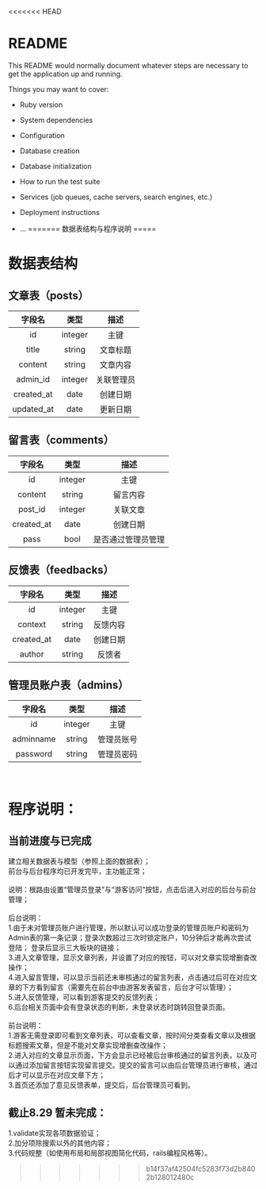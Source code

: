 <<<<<<< HEAD
# README

This README would normally document whatever steps are necessary to get the
application up and running.

Things you may want to cover:

* Ruby version

* System dependencies

* Configuration

* Database creation

* Database initialization

* How to run the test suite

* Services (job queues, cache servers, search engines, etc.)

* Deployment instructions

* ...
=======
数据表结构与程序说明
=====
# 数据表结构

## 文章表（posts）

字段名|类型|描述
:----:|:----:|:---:
id        |integer|主键
title     |string |文章标题
content   |string |文章内容
admin_id  |integer|关联管理员
created_at|date   |创建日期
updated_at|date   |更新日期

## 留言表（comments）

字段名|类型|描述
:----:|:----:|:---:
id        |integer|主键
content   |string |留言内容
post_id   |integer|关联文章
created_at|date   |创建日期
pass      |bool   |是否通过管理员管理

## 反馈表（feedbacks）

字段名|类型|描述
:----:|:----:|:---:
id        |integer|主键
context   |string |反馈内容
created_at|date   |创建日期
author    |string |反馈者

## 管理员账户表（admins）

字段名|类型|描述
:----:|:----:|:---:
id        |integer |主键
adminname |string  |管理员账号
password  |string  |管理员密码 
<br>

程序说明：
====
## 当前进度与已完成<br>
建立相关数据表与模型（参照上面的数据表）；<br>
前台与后台程序均已开发完毕，主功能正常；<br><br>
说明：根路由设置“管理员登录”与“游客访问”按钮，点击后进入对应的后台与前台管理；<br><br>
后台说明：<br>
1.由于未对管理员账户进行管理，所以默认可以成功登录的管理员账户和密码为Admin表的第一条记录；登录次数超过三次时锁定账户，10分钟后才能再次尝试登陆；
登录后显示三大板块的链接；<br>
3.进入文章管理，显示文章列表，并设置了对应的按钮，可以对文章实现增删查改操作；<br>
4.进入留言管理，可以显示当前还未审核通过的留言列表，点击通过后可在对应文章的下方看到留言（需要先在前台中由游客发表留言，后台才可以管理）；<br>
5.进入反馈管理，可以看到游客提交的反馈列表；<br>
6.后台相关页面中会有登录状态的判断，未登录状态时跳转回登录页面。<br><br>
前台说明：<br>
1.游客无需登录即可看到文章列表，可以查看文章，按时间分类查看文章以及根据标题搜索文章，但是不能对文章实现增删查改操作；<br>
2.进入对应的文章显示页面，下方会显示已经被后台审核通过的留言列表，以及可以通过添加留言按钮实现留言提交。提交的留言可以由后台管理员进行审核，通过后才可以显示在对应文章下方；<br>
3.首页还添加了意见反馈表单，提交后，后台管理员可看到。<br>
## 截止8.29 暂未完成：<br>
1.validate实现各项数据验证；<br>
2.加分项除搜索以外的其他内容；<br>
3.代码规整（如使用布局和局部视图简化代码，rails编程风格等）。
>>>>>>> b14f37af42504fc5283f73d2b8402b128012480c
